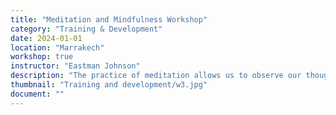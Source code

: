 ```yaml
---
title: "Meditation and Mindfulness Workshop"
category: "Training & Development"
date: 2024-01-01
location: "Marrakech"
workshop: true
instructor: "Eastman Johnson"
description: "The practice of meditation allows us to observe our thoughts as they come and go without judgement. Through consistent practice, one can gain a better sense of self and a healthier perspective of mind. This workshop teaches participants about different types of meditation and allows participants to practice with a 10 minute guided meditation at the end. Additionally, participants are provided with resources to explore further."
thumbnail: "Training and development/w3.jpg"
document: ""
---
```

